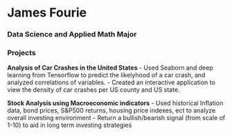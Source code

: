 # James Fourie 

### Data Science and Applied Math Major 
### Projects 

**Analysis of Car Crashes in the United States**
    - Used Seaborn and deep learning from Tensorflow to predict the likelyhood of a car crash, and analyzed correlations of variables.
    - Created an interactive application to view the density of car crashes per US county and US state.

**Stock Analysis using Macroeconomic indicators**
    - Used historical Inflation data, bond prices, S&P500 returns, housing price indexes, ect to analyze overall investing environment
    - Return a bullish/bearish signal (from scale of 1-10) to aid in long term investing strategies


 
